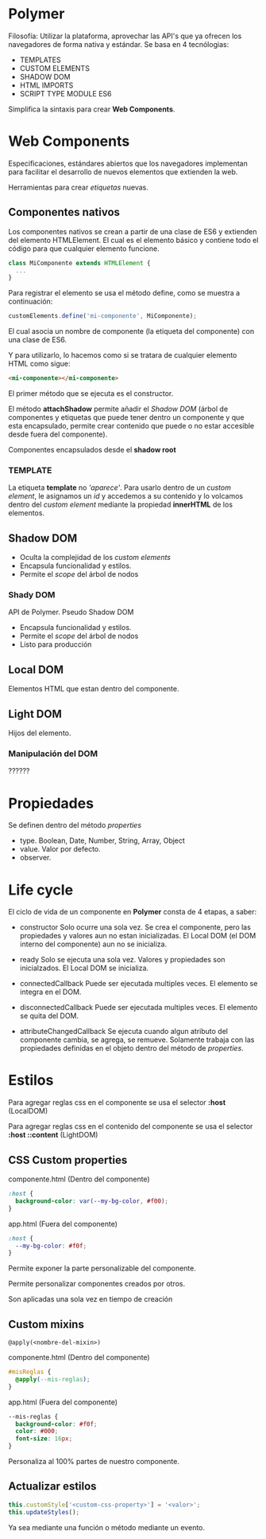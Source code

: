 # Polymer

Filosofía: Utilizar la plataforma, aprovechar las API's que ya ofrecen los navegadores de forma nativa y estándar. Se basa en 4 tecnólogias:
- TEMPLATES
- CUSTOM ELEMENTS
- SHADOW DOM
- HTML IMPORTS
- SCRIPT TYPE MODULE ES6

Simplifica la sintaxis para crear **Web Components**.

# Web Components
Especificaciones, estándares abiertos que los navegadores implementan para facilitar el desarrollo de nuevos elementos que extienden la web.

Herramientas para crear *etiquetas* nuevas.

## Componentes nativos

Los componentes nativos se crean a partir de una clase de ES6 y extienden del elemento HTMLElement. El cual es el elemento básico y contiene todo el código para que cualquier elemento funcione.

```` javascript
class MiComponente extends HTMLElement {
  ...
}
````
Para registrar el elemento se usa el método define, como se muestra a continuación:

```` javascript
customElements.define('mi-componente', MiComponente);
````
El cual asocia un nombre de componente (la etiqueta del componente) con una clase de ES6.

Y para utilizarlo, lo hacemos como si se tratara de cualquier elemento HTML como sigue:

```` html
<mi-componente></mi-componente>
````
El primer método que se ejecuta es el constructor.

El método **attachShadow** permite añadir el *Shadow DOM* (árbol de componentes y etiquetas que puede tener dentro un componente y que esta encapsulado, permite crear contenido que puede o no estar accesible desde fuera del componente).

Componentes encapsulados desde el **shadow root**
### TEMPLATE

La etiqueta **template** no *'aparece'*. Para usarlo dentro de un *custom element*, le asignamos un *id* y accedemos a su contenido y lo volcamos dentro del *custom element* mediante la propiedad **innerHTML** de los elementos.

## Shadow DOM

- Oculta la complejidad de los *custom elements*
- Encapsula funcionalidad y estilos.
- Permite el *scope* del árbol de nodos

### Shady DOM

API de Polymer. Pseudo Shadow DOM
- Encapsula funcionalidad y estilos.
- Permite el *scope* del árbol de nodos
- Listo para producción

## Local DOM

Elementos HTML que estan dentro del componente.

## Light DOM 

Hijos del elemento.

### Manipulación del DOM

??????

# Propiedades

Se definen dentro del método *properties*

- type. Boolean, Date, Number, String, Array, Object
- value. Valor por defecto.
- observer. 

# Life cycle

El ciclo de vida de un componente en **Polymer** consta de 4 etapas, a saber:

* constructor
  Solo ocurre una sola vez. Se crea el componente, pero las propiedades y valores aun no estan inicializadas. El Local DOM (el DOM interno del componente) aun no se inicializa.

* ready
  Solo se ejecuta una sola vez. Valores y propiedades son inicialzados. El Local DOM se inicializa.

* connectedCallback
  Puede ser ejecutada multiples veces. El elemento se integra en el DOM.

* disconnectedCallback
  Puede ser ejecutada multiples veces. El elemento se quita del DOM.

* attributeChangedCallback
  Se ejecuta cuando algun atributo del componente cambia, se agrega, se remueve. Solamente trabaja con las propiedades definidas en el objeto dentro del método de *properties*.

# Estilos

Para agregar reglas css en el componente se usa el selector **:host** (LocalDOM)

Para agregar reglas css en el contenido del componente se usa el selector **:host ::content** (LightDOM)

## CSS Custom properties

componente.html (Dentro del componente)
```` css
:host {
  background-color: var(--my-bg-color, #f00);
}
````

app.html (Fuera del componente)
```` css
:host {
  --my-bg-color: #f0f;
}
````

Permite exponer la parte personalizable del componente.

Permite personalizar componentes creados por otros.

Son aplicadas una sola vez en tiempo de creación

## Custom mixins

````
@apply(<nombre-del-mixin>)
````

componente.html (Dentro del componente)
```` css
#misReglas {
  @apply(--mis-reglas);
}
````

app.html (Fuera del componente)
```` css
--mis-reglas {
  background-color: #f0f;
  color: #000;
  font-size: 16px;
}
````

Personaliza al 100% partes de nuestro componente.

## Actualizar estilos

```` javascript
this.customStyle['<custom-css-property>'] = '<valor>';
this.updateStyles();
````

Ya sea mediante una función o método mediante un evento.
